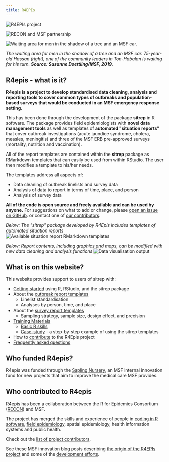 ```yaml
---
title: R4EPIs
---
```



![R4EPIs project](images/R4epis_clr_rgb.png?width=30pc)

![RECON and MSF partnership](images/RECON-MSF_logo_joined.png)

![Waiting area for men in the shadow of a tree and an MSF car.](images/MSF268858_Medium.jpg?width=30pc)

*The waiting area for men in the shadow of a tree and an MSF car. 75-year-old Hassan (right), 
one of the community leaders in Ton-Habalan is waiting for his turn.* ***Source: Susanne Doettling/MSF, 2019.***

## R4epis - what is it?

**R4epis is a project to develop standardised data cleaning, analysis and
reporting tools to cover common types of outbreaks and population-based surveys
that would be conducted in an MSF emergency response setting.** 

This has been done through the development of the package **sitrep** in R software. The package provides 
field epidemiologists with **novel data management tools** as well as templates of
**automated "situation reports"** that cover outbreak investigations (acute jaundice syndrome, cholera, measles,
meningitis) and three of the MSF ERB pre-approved surveys (mortality, nutrition
and vaccination).

All of the report templates are contained within the **sitrep** package as RMarkdown templates that
can easily be used from within RStudio. The user then modifies a template to his/her needs.  

The templates address all aspects of:

* Data cleaning of outbreak linelists and survey data
* Analysis of data to report in terms of time, place, and person
* Analysis of survey data

**All of the code is open source and freely available and can be used by anyone.** For suggestions 
on what to add or change, please [open an issue on GitHub](https://github.com/R4EPI/sitrep/issues).
or contact one of [our contributors](https://r4epis.netlify.com/credits/).


*Below: The "sitrep" package developed by R4Epis includes templates of automated situation reports* 
![Available situation report RMarkdown templates](images/SnipMarkdown.PNG?width=30pc)

*Below: Report contents, including graphics and maps, can be modified with new data cleaning and analysis functions* 
![Data visualisation output](images/SnipDatavisualisation.PNG?width=30pc)


## What is on this website?

This website provides support to users of sitrep with: 

* [Getting started](https://r4epis.netlify.com/welcome/) using R, RStudio, and the sitrep package 
* About the [outbreak report templates](https://r4epis.netlify.com/outbreaks/)
	* Linelist standardisation
	* Analyses by person, time, and place 
* About the [survey report templates](https://r4epis.netlify.com/surveys/)
	* Sampling strategy, sample size, design effect, and precision  
* [Training Materials](https://r4epis.netlify.com/training/)
	* [Basic R skills](https://r4epis.netlify.com/training/r_basics/)
	* [Case-study](https://r4epis.netlify.com/training/walk-through/) - a step-by-step example of using the sitrep templates 
* How to [contribute](https://r4epis.netlify.com/contributing/) to the R4Epis project
* [Frequently asked questions](https://r4epis.netlify.com/faq/)


## Who funded R4epis?

R4epis was funded through the [Sapling Nursery](https://www.msf.org.uk/sapling-nursery-grow-your-ideas), an MSF internal innovation fund for new projects that aim to improve the medical care MSF provides. 


## Who contributed to R4epis

R4epis has been a collaboration between the R for Epidemics Consortium ([RECON](https://www.repidemicsconsortium.org/)) and MSF. 

The project has merged the skills and experience of people in 
[coding in R software](https://blogs.msf.org/bloggers/r4epis-team/r4epis-hackathon), 
[field epidemiology](https://blogs.msf.org/bloggers/larissa/innovation-introducing-r4epis), 
spatial epidemiology, 
health information systems 
and public health.

Check out the [list of project contributors](https://r4epis.netlify.com/credits/). 

See these MSF innovation blog posts describing [the origin of the R4EPIs project](https://blogs.msf.org/bloggers/larissa/innovation-introducing-r4epis) 
and some of the [development efforts](https://blogs.msf.org/bloggers/r4epis-team/r4epis-hackathon).

